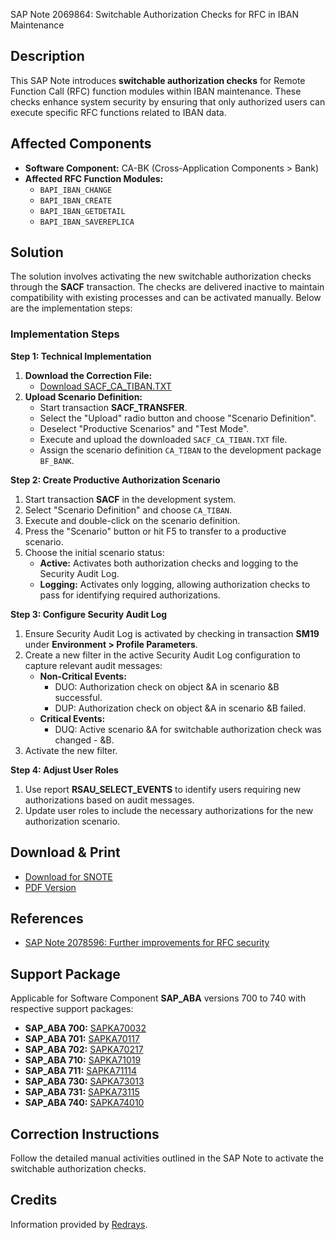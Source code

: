 SAP Note 2069864: Switchable Authorization Checks for RFC in IBAN Maintenance

## Description

This SAP Note introduces **switchable authorization checks** for Remote Function Call (RFC) function modules within IBAN maintenance. These checks enhance system security by ensuring that only authorized users can execute specific RFC functions related to IBAN data.

## Affected Components

- **Software Component:** CA-BK (Cross-Application Components > Bank)
- **Affected RFC Function Modules:**
  - `BAPI_IBAN_CHANGE`
  - `BAPI_IBAN_CREATE`
  - `BAPI_IBAN_GETDETAIL`
  - `BAPI_IBAN_SAVEREPLICA`

## Solution

The solution involves activating the new switchable authorization checks through the **SACF** transaction. The checks are delivered inactive to maintain compatibility with existing processes and can be activated manually. Below are the implementation steps:

### Implementation Steps

**Step 1: Technical Implementation**
1. **Download the Correction File:**
   - [Download SACF_CA_TIBAN.TXT](https://userapps.support.sap.com/sap/support/sapnotes/public/services/attachment.htm?iv_key=012003146900000946222014&iv_version=0001&iv_guid=8A1A643DE654C245AB7EA69527462DE0)
2. **Upload Scenario Definition:**
   - Start transaction **SACF_TRANSFER**.
   - Select the "Upload" radio button and choose "Scenario Definition".
   - Deselect "Productive Scenarios" and "Test Mode".
   - Execute and upload the downloaded `SACF_CA_TIBAN.TXT` file.
   - Assign the scenario definition `CA_TIBAN` to the development package `BF_BANK`.

**Step 2: Create Productive Authorization Scenario**
1. Start transaction **SACF** in the development system.
2. Select "Scenario Definition" and choose `CA_TIBAN`.
3. Execute and double-click on the scenario definition.
4. Press the "Scenario" button or hit F5 to transfer to a productive scenario.
5. Choose the initial scenario status:
   - **Active:** Activates both authorization checks and logging to the Security Audit Log.
   - **Logging:** Activates only logging, allowing authorization checks to pass for identifying required authorizations.

**Step 3: Configure Security Audit Log**
1. Ensure Security Audit Log is activated by checking in transaction **SM19** under **Environment > Profile Parameters**.
2. Create a new filter in the active Security Audit Log configuration to capture relevant audit messages:
   - **Non-Critical Events:**
     - DUO: Authorization check on object &A in scenario &B successful.
     - DUP: Authorization check on object &A in scenario &B failed.
   - **Critical Events:**
     - DUQ: Active scenario &A for switchable authorization check was changed - &B.
3. Activate the new filter.

**Step 4: Adjust User Roles**
1. Use report **RSAU_SELECT_EVENTS** to identify users requiring new authorizations based on audit messages.
2. Update user roles to include the necessary authorizations for the new authorization scenario.

## Download & Print

- [Download for SNOTE](https://notesdownloads.sap.com/note/0040000012299162017)
- [PDF Version](https://userapps.support.sap.com/sap/support/sfm/notes/print/0002069864?language=en-US&token=F7C64E143A7EBA48000F3EC1C1DFFC21)

## References

- [SAP Note 2078596: Further improvements for RFC security](https://me.sap.com/notes/2078596)

## Support Package

Applicable for Software Component **SAP_ABA** versions 700 to 740 with respective support packages:

- **SAP_ABA 700:** [SAPKA70032](https://me.sap.com/supportpackage/SAPKA70032)
- **SAP_ABA 701:** [SAPKA70117](https://me.sap.com/supportpackage/SAPKA70117)
- **SAP_ABA 702:** [SAPKA70217](https://me.sap.com/supportpackage/SAPKA70217)
- **SAP_ABA 710:** [SAPKA71019](https://me.sap.com/supportpackage/SAPKA71019)
- **SAP_ABA 711:** [SAPKA71114](https://me.sap.com/supportpackage/SAPKA71114)
- **SAP_ABA 730:** [SAPKA73013](https://me.sap.com/supportpackage/SAPKA73013)
- **SAP_ABA 731:** [SAPKA73115](https://me.sap.com/supportpackage/SAPKA73115)
- **SAP_ABA 740:** [SAPKA74010](https://me.sap.com/supportpackage/SAPKA74010)

## Correction Instructions

Follow the detailed manual activities outlined in the SAP Note to activate the switchable authorization checks.

## Credits

Information provided by [Redrays](https://redrays.io).